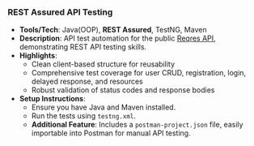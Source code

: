 ### REST Assured API Testing

- **Tools/Tech**: Java(OOP), **REST Assured**, TestNG, Maven
- **Description**: API test automation for the public [Reqres API](https://reqres.in), demonstrating REST API testing skills.
- **Highlights**:
  - Clean client-based structure for reusability
  - Comprehensive test coverage for user CRUD, registration, login, delayed response, and resources
  - Robust validation of status codes and response bodies
- **Setup Instructions**:
  - Ensure you have Java and Maven installed.
  - Run the tests using `testng.xml`.
  - **Additional Feature**: Includes a `postman-project.json` file, easily importable into Postman for manual API testing.